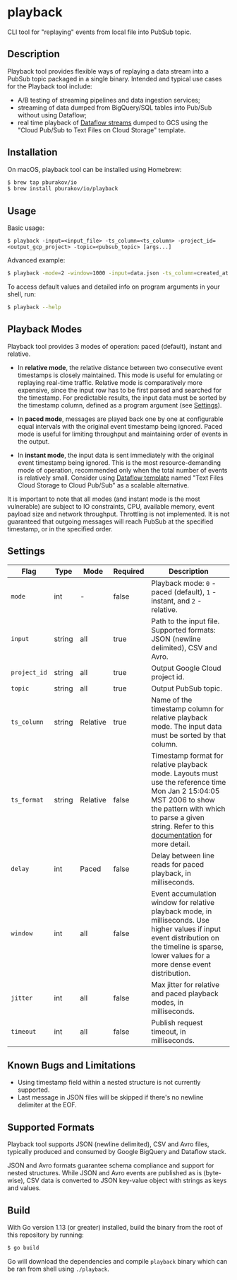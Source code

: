 # playback

CLI tool for "replaying" events from local file into PubSub topic.

## Description

Playback tool provides flexible ways of replaying a data stream into a PubSub topic packaged in a single binary. Intended and typical use cases for the Playback tool include:
 - A/B testing of streaming pipelines and data ingestion services;
 - streaming of data dumped from BigQuery/SQL tables into Pub/Sub without using Dataflow;
 - real time playback of [Dataflow streams](https://console.cloud.google.com/dataflow/createjob) dumped to GCS using the "Cloud Pub/Sub to Text Files on Cloud Storage" template.

## Installation

On macOS, playback tool can be installed using Homebrew:

```bash
$ brew tap pburakov/io
$ brew install pburakov/io/playback
```

## Usage

Basic usage: 

```
$ playback -input=<input_file> -ts_column=<ts_column> -project_id=<output_gcp_project> -topic=<pubsub_topic> [args...] 
```

Advanced example:

```bash
$ playback -mode=2 -window=1000 -input=data.json -ts_column=created_at -project_id=my-project -topic=my-topic 
``` 

To access default values and detailed info on program arguments in your shell, run:  

```bash
$ playback --help
```

## Playback Modes

Playback tool provides 3 modes of operation: paced (default), instant and relative. 

- In **relative mode**, the relative distance between two consecutive event timestamps is closely maintained. This mode is useful for emulating or replaying real-time traffic. Relative mode is comparatively more expensive, since the input row has to be first parsed and searched for the timestamp. For predictable results, the input data must be sorted by the timestamp column, defined as a program argument (see [Settings](#settings)).

- In **paced mode**, messages are played back one by one at configurable equal intervals with the original event timestamp being ignored. Paced mode is useful for limiting throughput and maintaining order of events in the output.

- In **instant mode**, the input data is sent immediately with the original event timestamp being ignored. This is the most resource-demanding mode of operation, recommended only when the total number of events is relatively small. Consider using [Dataflow template](https://console.cloud.google.com/dataflow/createjob) named "Text Files Cloud Storage to Cloud Pub/Sub" as a scalable alternative.

It is important to note that all modes (and instant mode is the most vulnerable) are subject to IO constraints, CPU, available memory, event payload size and network throughput. Throttling is not implemented. It is not guaranteed that outgoing messages will reach PubSub at the specified timestamp, or in the specified order.

## Settings

| Flag | Type | Mode | Required | Description |
|------|------|------|----------|-------------|
| `mode` | int | - | false | Playback mode: `0` - paced (default), `1` - instant, and `2` - relative. |
| `input` | string | all | true | Path to the input file. Supported formats: JSON (newline delimited), CSV and Avro.
| `project_id` | string | all | true | Output Google Cloud project id. |
| `topic` | string | all | true | Output PubSub topic. |
| `ts_column` | string | Relative | true | Name of the timestamp column for relative playback mode. The input data must be sorted by that column. |
| `ts_format` | string | Relative | false | Timestamp format for relative playback mode. Layouts must use the reference time Mon Jan 2 15:04:05 MST 2006 to show the pattern with which to parse a given string. Refer to this [documentation](https://golang.org/pkg/time/#pkg-constants) for more detail. |
| `delay` | int | Paced | false | Delay between line reads for paced playback, in milliseconds. | 
| `window` | int | all | false | Event accumulation window for relative playback mode, in milliseconds. Use higher values if input event distribution on the timeline is sparse, lower values for a more dense event distribution. |
| `jitter` | int | all | false | Max jitter for relative and paced playback modes, in milliseconds. | 
| `timeout` | int | all | false | Publish request timeout, in milliseconds. |

## Known Bugs and Limitations

- Using timestamp field within a nested structure is not currently supported.
- Last message in JSON files will be skipped if there's no newline delimiter at the EOF. 

## Supported Formats

Playback tool supports JSON (newline delimited), CSV and Avro files, typically produced and consumed by Google BigQuery and Dataflow stack.

JSON and Avro formats guarantee schema compliance and support for nested structures. While JSON and Avro events are published as is (byte-wise), CSV data is converted to JSON key-value object with strings as keys and values.

## Build

With Go version 1.13 (or greater) installed, build the binary from the root of this repository by running:

```bash
$ go build
```

Go will download the dependencies and compile `playback` binary which can be ran from shell using `./playback`.
